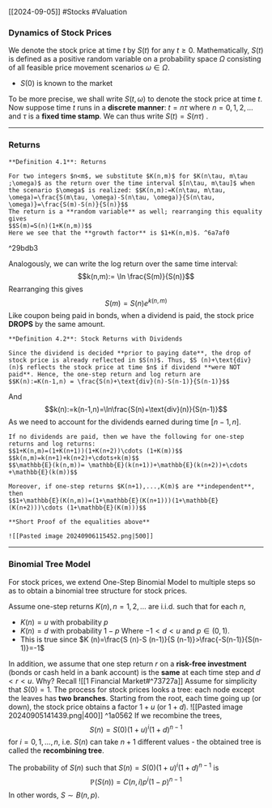 [[2024-09-05]] #Stocks #Valuation 

### Dynamics of Stock Prices
We denote the stock price at time $t$ by $S(t)$ for any $t \ge 0$. Mathematically, $S(t)$ is defined as a positive random variable on a probability space $\Omega$ consisting of all feasible price movement scenarios $\omega \in \Omega$.
- $S(0)$ is known to the market

To be more precise, we shall write $S(t, \omega)$ to denote the stock price at time $t$. Now suppose time $t$ runs in a **discrete manner**: $t=n\tau$ where $n=0,1,2,\dots$ and $\tau$ is a **fixed time stamp**. We can thus write $S(t)=S(n\tau)$ .

---
### Returns

```ad-important
**Definition 4.1**: Returns

For two integers $n<m$, we substitute $K(n,m)$ for $K(n\tau, m\tau ;\omega)$ as the return over the time interval $[n\tau, m\tau]$ when the scenario $\omega$ is realized: $$K(n,m):=K(n\tau, m\tau, \omega)=\frac{S(m\tau, \omega)-S(n\tau, \omega)}{S(n\tau, \omega)}=\frac{S(m)-S(n)}{S(n)}$$
The return is a **random variable** as well; rearranging this equality gives
$$S(m)=S(n)(1+K(n,m))$$
Here we see that the **growth factor** is $1+K(n,m)$. ^6a7af0
```

^29bdb3

Analogously, we can write the log return over the same time interval:
$$k(n,m):= \ln \frac{S(m)}{S(n)}$$
Rearranging this gives $$S(m)=S(n)e^{k(n,m)}$$
Like coupon being paid in bonds, when a dividend is paid, the stock price **DROPS** by the same amount. 

```ad-important
**Definition 4.2**: Stock Returns with Dividends

Since the dividend is decided **prior to paying date**, the drop of stock price is already reflected in $S(n)$. Thus, $S (n)+\text{div}(n)$ reflects the stock price at time $n$ if dividend **were NOT paid**. Hence, the one-step return and log return are 
$$K(n):=K(n-1,n) = \frac{S(n)+\text{div}(n)-S(n-1)}{S(n-1)}$$
```

And
$$k(n):=k(n-1,n)=\ln\frac{S(n)+\text{div}(n)}{S(n-1)}$$
As we need to account for the dividends earned during time $[n-1,n]$.

```ad-note
If no dividends are paid, then we have the following for one-step returns and log returns:
$$1+K(n,m)=(1+K(n+1))(1+K(n+2))\cdots (1+K(m))$$
$$k(n,m)=k(n+1)+k(n+2)+\cdots+k(m)$$
$$\mathbb{E}(k(n,m))= \mathbb{E}(k(n+1))+\mathbb{E}(k(n+2))+\cdots +\mathbb{E}(k(m))$$

Moreover, if one-step returns $K(n+1),...,K(m)$ are **independent**, then
$$1+\mathbb{E}(K(n,m))=(1+\mathbb{E}(K(n+1)))(1+\mathbb{E}(K(n+2)))\cdots (1+\mathbb{E}(K(m)))$$
```

```ad-note
**Short Proof of the equalities above**

![[Pasted image 20240906115452.png|500]]
```

---
### Binomial Tree Model
For stock prices, we extend One-Step Binomial Model to multiple steps so as to obtain a binomial tree structure for stock prices.

Assume one-step returns $K (n), n=1,2,...$ are i.i.d. such that for each $n$,
- $K(n)=u$ with probability $p$
- $K(n)=d$ with probability $1-p$ 
Where $-1<d<u$ and $p \in (0,1)$.
- This is true since $K (n)=\frac{S (n)-S (n-1)}{S (n-1)}>\frac{-S(n-1)}{S(n-1)}=-1$

In addition, we assume that one step return $r$ on a **risk-free investment** (bonds or cash held in a bank account) is the **same** at each time step and $d < r < u$. Why? Recall ![[1 Financial Market#^73727a]]
Assume for simplicity that $S(0) = 1$. The process for stock prices looks a tree: each node except the leaves has **two branches**. Starting from the root, each time going up (or down), the stock price obtains a factor $1 + u$ (or $1 + d$).
![[Pasted image 20240905141439.png|400]]
^1a0562
If we recombine the trees,
$$S(n)=S(0)(1+u)^{i}(1+d)^{n-1}$$ for $i=0,1,...,n$, i.e. $S(n)$ can take $n+1$ different values - the obtained tree is called the **recombining tree**.

The probability of $S (n)$ such that $S(n)=S(0)(1+u)^{i}(1+d)^{n-1}$ is
$$\mathbb{P}(S(n))=C(n,i) p^{i} (1-p)^{n-1}$$
In other words, $S \sim B(n,p)$.